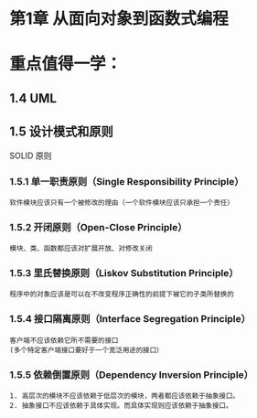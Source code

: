 # 第1章 从面向对象到函数式编程

# 重点值得一学：
## 1.4 UML

## 1.5 设计模式和原则

SOLID 原则

### 1.5.1 单一职责原则（Single Responsibility Principle）
    软件模块应该只有一个被修改的理由（一个软件模块应该只承担一个责任）

### 1.5.2 开闭原则（Open-Close Principle）
    模块、类、函数都应该对扩展开放、对修改关闭

### 1.5.3 里氏替换原则（Liskov Substitution Principle）
    程序中的对象应该是可以在不改变程序正确性的前提下被它的子类所替换的

### 1.5.4 接口隔离原则（Interface Segregation Principle）
    客户端不应该依赖它所不需要的接口
    (多个特定客户端接口要好于一个宽泛用途的接口）

### 1.5.5 依赖倒置原则（Dependency Inversion Principle）
    1. 高层次的模块不应该依赖于低层次的模块，两者都应该依赖于抽象接口。
    2. 抽象接口不应该依赖于具体实现。而具体实现则应该依赖于抽象接口。


